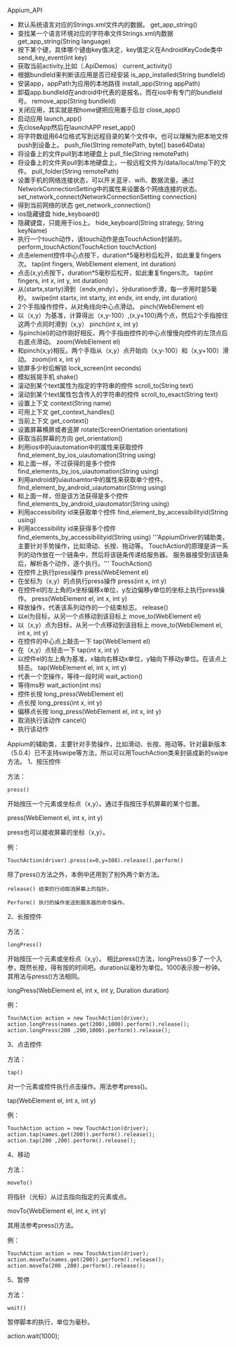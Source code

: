 Appium_API
- 默认系统语言对应的Strings.xml文件内的数据。
get_app_string()
- 查找某一个语言环境对应的字符串文件Strings.xml内数据
get_app_string(String language)
- 按下某个键，具体哪个键由key值决定，key值定义在AndroidKeyCode类中
send_key_event(int key)
- 获取当前activity,比如（.ApiDemos）
current_activity()
- 根据bundleId来判断该应用是否已经安装
is_app_installed(String bundleId)
- 安装app，appPath为应用的本地路径
install_app(String appPath)
- 卸载app.bundleId在android中代表的是报名，而在ios中有专门的bundleId号。
remove_app(String bundleId)
- 关闭应用，其实就是按home键把应用置于后台
close_app()
- 启动应用
launch_app()
- 先closeApp然后在launchAPP
reset_app()
- 将字符数组用64位格式写到远程目录的某个文件中。也可以理解为把本地文件push到设备上。
push_file(String remotePath, byte[] base64Data)
- 将设备上的文件pull到本地硬盘上
pull_file(String remotePath)
- 将设备上的文件夹pull到本地硬盘上，一般远程文件为/data/local/tmp下的文件。
pull_folder(String remotePath)
- 设置手机的网络连接状态，可以开关蓝牙、wifi、数据流量。通过NetworkConnectionSetting中的属性来设置各个网络连接的状态。
set_network_connect(NetworkConnectionSetting connection)
- 得到当前网络的状态
get_network_connection()
- ios隐藏键盘
hide_keyboard()
- 隐藏键盘，只能用于ios上。
hide_keyboard(String strategy, String keyName)
- 执行一个touch动作，该touch动作是由TouchAction封装的。
perform_touchAction(TouchAction touchAction)
- 点击element控件中心点按下，duration*5毫秒秒后松开，如此重复fingers次。
tap(int fingers, WebElement element, int duration)
- 点击(x,y)点按下，duration*5毫秒后松开，如此重复fingers次。
tap(int fingers, int x, int y, int duration)
- 从(startx,starty)滑到（endx,endy），分duration步滑，每一步用时是5毫秒。
swipe(int startx, int starty, int endx, int endy, int duration)
- 2个手指操作控件，从对角线向中心点滑动。
pinch(WebElement el)
- 以（x,y）为基准，计算得出（x,y-100）,(x,y+100)两个点，然后2个手指按住这两个点同时滑到（x,y）
pinch(int x, int y)
- 与pinch(el)的动作刚好相反。两个手指由控件的中心点慢慢向控件的左顶点后右底点滑动。
zoom(WebElement el)
- 和pinch(x,y)相反。两个手指从（x,y）点开始向（x,y-100）和（x,y+100）滑动。
zoom(int x, int y)
- 锁屏多少秒后解锁
lock_screen(int seconds)
- 模拟摇晃手机
shake()
- 滚动到某个text属性为指定的字符串的控件
scroll_to(String text)
- 滚动到某个text属性包含传入的字符串的控件
scroll_to_exact(String text)
- 设置上下文
context(String name)
- 可用上下文
get_context_handles()
- 当前上下文
get_context()
- 设置屏幕横屏或者竖屏
rotate(ScreenOrientation orientation)
- 获取当前屏幕的方向
get_orientation()
- 利用ios中的uiautomation中的属性来获取控件
find_element_by_ios_uiautomation(String using)
- 和上面一样，不过获得的是多个控件
find_elements_by_ios_uiautomation(String using)
- 利用android的uiautoamtor中的属性来获取单个控件。
find_element_by_android_uiautomator(String using)
- 和上面一样，但是该方法获得是多个控件
find_elements_by_android_uiautomator(String using)
- 利用accessibility id来获取单个控件
find_element_by_accessibilityid(String using)
- 利用accessibility id来获得多个控件
find_elements_by_accessibilityid(String using)
'''AppiumDriver的辅助类，主要针对手势操作，比如滑动、长按、拖动等。
TouchAction的原理是讲一系列的动作放在一个链条中，然后将该链条传递给服务器。
服务器接受到该链条后，解析各个动作，逐个执行。'''
TouchAction()
- 在控件上执行press操作
press(WebElement el)
- 在坐标为（x,y）的点执行press操作
press(int x, int y)
- 在控件el的左上角的x坐标偏移x单位，y左边偏移y单位的坐标上执行press操作。
press(WebElement el, int x, int y)
- 释放操作，代表该系列动作的一个结束标志。
release()
- 以el为目标，从另一个点移动到该目标上
move_to(WebElement el)
- 以（x,y）点为目标，从另一个点移动到该目标上
move_to(WebElement el, int x, int y)
- 在控件的中心点上敲击一下
tap(WebElement el)
- 在（x,y）点轻击一下
tap(int x, int y)
- 以控件el的左上角为基准，x轴向右移动x单位，y轴向下移动y单位。在该点上轻击。
tap(WebElement el, int x, int y)
- 代表一个空操作，等待一段时间
wait_action()
- 等待ms秒
wait_action(int ms)
- 控件长按
long_press(WebElement el)
- 点长按
long_press(int x, int y)
- 偏移点长按
long_press(WebElement el, int x, int y)
- 取消执行该动作
cancel()
- 执行该动作


 Appium的辅助类，主要针对手势操作，比如滑动、长按、拖动等。针对最新版本（5.0.4）已不支持swipe等方法，所以可以用TouchAction类来封装成新的swipe方法。
1、按压控件

方法：

    press()

开始按压一个元素或坐标点（x,y）。通过手指按压手机屏幕的某个位置。

press(WebElement el, int x, int y)

press也可以接收屏幕的坐标（x,y）。

例：

    TouchAction(driver).press(x=0,y=308).release().perform()

除了press()方法之外，本例中还用到了别外两个新方法。

    release() 结束的行动取消屏幕上的指针。

    Perform() 执行的操作发送到服务器的命令操作。

2、长按控件

方法：

    longPress()

开始按压一个元素或坐标点（x,y）。 相比press()方法，longPress()多了一个入参，既然长按，得有按的时间吧。duration以毫秒为单位。1000表示按一秒钟。其用法与press()方法相同。

longPress(WebElement el, int x, int y, Duration duration)

例：

    TouchAction action = new TouchAction(driver);
    action.longPress(names.get(200),1000).perform().release();
    action.longPress(200 ,200,1000).perform().release();

3、点击控件

方法：

    tap()

对一个元素或控件执行点击操作。用法参考press()。

tap(WebElement el, int x, int y)

例：

    TouchAction action = new TouchAction(driver);
    action.tap(names.get(200)).perform().release();
    action.tap(200 ,200).perform().release();

4、移动

方法：

    moveTo()

将指针（光标）从过去指向指定的元素或点。

movTo(WebElement el, int x, int y)

其用法参考press()方法。

例：

    TouchAction action = new TouchAction(driver);
    action.moveTo(names.get(200)).perform().release();
    action.moveTo(200 ,200).perform().release();

5、暂停

方法：

    wait()

暂停脚本的执行，单位为毫秒。

action.wait(1000);